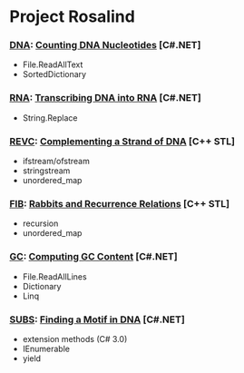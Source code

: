 # Project Rosalind
### [DNA](DNA): [Counting DNA Nucleotides](http://rosalind.info/problems/dna/) [C#.NET]
* File.ReadAllText
* SortedDictionary
### [RNA](RNA): [Transcribing DNA into RNA](http://rosalind.info/problems/rna/) [C#.NET]
* String.Replace
### [REVC](REVC): [Complementing a Strand of DNA](http://rosalind.info/problems/revc/) [C++ STL]
* ifstream/ofstream
* stringstream
* unordered_map
### [FIB](FIB): [Rabbits and Recurrence Relations](http://rosalind.info/problems/fib/) [C++ STL]
* recursion
* unordered_map
### [GC](GC): [Computing GC Content](http://rosalind.info/problems/gc/) [C#.NET]
* File.ReadAllLines
* Dictionary
* Linq
### [SUBS](SUBS): [Finding a Motif in DNA](http://rosalind.info/problems/subs/) [C#.NET]
* extension methods (C# 3.0)
* IEnumerable
* yield
